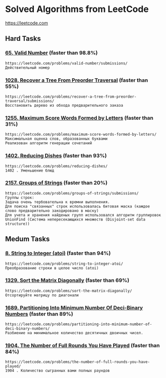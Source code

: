 # Solved Algorithms from LeetCode
https://leetcode.com

## Hard Tasks 
### [**65.** Valid Number](hard_tasks/Task_LC_65.py) (faster than 98.8%)
    https://leetcode.com/problems/valid-number/submissions/
    Действительный номер

### [**1028.** Recover a Tree From Preorder Traversal](hard_tasks/Task_LC_1028.py) (faster than 55%)
    https://leetcode.com/problems/recover-a-tree-from-preorder-traversal/submissions/
    Восстановить дерево из обхода предварительного заказа

### [**1255.** Maximum Score Words Formed by Letters](hard_tasks/Task_LC_1255.py) (faster than 31%) 
    https://leetcode.com/problems/maximum-score-words-formed-by-letters/
    Максимальная оценка слов, образованных буквами
    Реализован алгоритм генерации сочетаний

### [**1402.** Reducing Dishes](hard_tasks/Task_LC_1402.py) (faster than 93%)
    https://leetcode.com/problems/reducing-dishes/
    1402 . Уменьшение блюд
  
    
### [**2157.** Groups of Strings](hard_tasks/Task_LC_2157.py) (faster than 20%)
    https://leetcode.com/problems/groups-of-strings/submissions/
    Группы строк:
    Задача очень тербовательна к времни выполнения. 
    Для поиска "связанных" строк использовалась битовая маска (каждое слово предварительно закодировано в маску)
    Для учета и хранения найденых групп использовался алгоритм группировок UnionFind (Система непересекающихся множеств (Disjoint-set data structure))

## Medum Tasks 
### [**8.** String to Integer (atoi)](medium_tasks/Task_LC_8.py) (faster than 94%)
    https://leetcode.com/problems/string-to-integer-atoi/
    Преобразование строки в целое число (atoi)

### [**1329.** Sort the Matrix Diagonally](medium_tasks/Task_LC_1329.py) (faster than 69%)
    https://leetcode.com/problems/sort-the-matrix-diagonally/
    Отсортируйте матрицу по диагонали

### [**1689.** Partitioning Into Minimum Number Of Deci-Binary Numbers](medium_tasks/Task_LC_1689.py) (faster than 89%)
    https://leetcode.com/problems/partitioning-into-minimum-number-of-deci-binary-numbers/
    Разбиение на минимальное количество десятичных двоичных чисел.

### [**1904.** The Number of Full Rounds You Have Played](medium_tasks/Task_LC_1904.py) (faster than 84%)
    https://leetcode.com/problems/the-number-of-full-rounds-you-have-played/
    1904 . Количество сыгранных вами полных раундов
